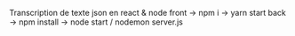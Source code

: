 Transcription de texte json en react & node
front -> npm i -> yarn start
back -> npm install -> node start / nodemon server.js